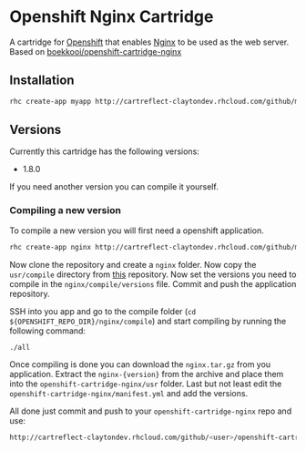 # Openshift Nginx Cartridge
A cartridge for [Openshift](https://www.openshift.com/) that enables [Nginx](http://nginx.org/) to be used as the web server.
Based on [boekkooi/openshift-cartridge-nginx](https://github.com/boekkooi/openshift-cartridge-nginx)

## Installation
```BASH
rhc create-app myapp http://cartreflect-claytondev.rhcloud.com/github/mikechau/openshift-cartridge-nginx
```

## Versions
Currently this cartridge has the following versions:
- 1.8.0

If you need another version you can compile it yourself.

### Compiling a new version
To compile a new version you will first need a openshift application.
```BASH
rhc create-app nginx http://cartreflect-claytondev.rhcloud.com/github/mikechau/openshift-cartridge-nginx
```

Now clone the repository and create a `nginx` folder. Now copy the `usr/compile` directory from [this](https://github.com/asox/openshift-cartridge-nginx) repository.
Now set the versions you need to compile in the `nginx/compile/versions` file. Commit and push the application repository.

SSH into you app and go to the compile folder (`cd ${OPENSHIFT_REPO_DIR}/nginx/compile`) and start compiling by running the following command:
```BASH
./all
```
Once compiling is done you can download the `nginx.tar.gz` from you application.
Extract the `nginx-{version}` from the archive and place them into the `openshift-cartridge-nginx/usr` folder.
Last but not least edit the `openshift-cartridge-nginx/manifest.yml` and add the versions.

All done just commit and push to your `openshift-cartridge-nginx` repo and use:
```BASH
http://cartreflect-claytondev.rhcloud.com/github/<user>/openshift-cartridge-nginx
```
